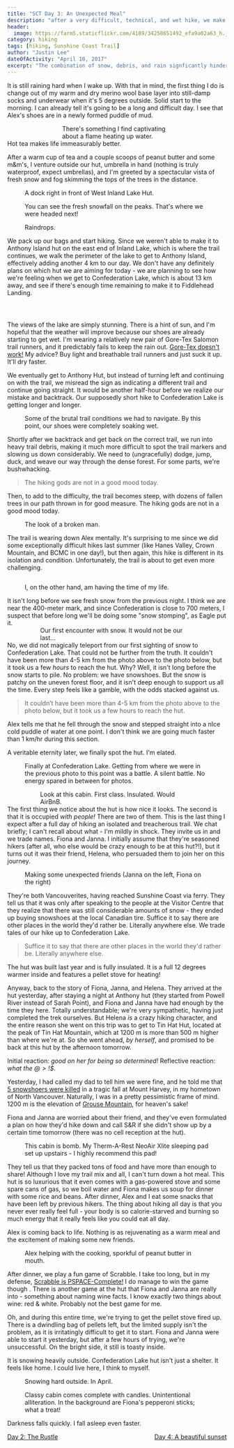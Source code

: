 ```yaml
---
title: "SCT Day 3: An Unexpected Meal"
description: "after a very difficult, technical, and wet hike, we make some unexpected friends at the luxurious Confederation Lake hut"
header:
  image: https://farm5.staticflickr.com/4189/34258651492_efa9a02a63_h.jpg
category: hiking
tags: [hiking, Sunshine Coast Trail]
author: "Justin Lee"
dateOfActivity: "April 10, 2017"
excerpt: "The combination of snow, debris, and rain signficantly hinder our journey, but the amazing hut at the end of our hike makes up for it, as we make some unexpected friends and eat a warm meal."
---
```

It is still raining hard when I wake up. With that in mind, the first thing I do is change out of my warm and dry merino wool base layer into still-damp socks and underwear when it's 5 degrees outside. Solid start to the morning. I can already tell it's going to be a long and difficult day. I see that Alex's shoes are in a newly formed puddle of mud.
<figure style="width: 50%; margin: auto;"> 
  <img data-original="https://farm3.staticflickr.com/2827/33989673330_eb39217d1c_h.jpg" data-action="zoom" class="inline-image"/>
  <figcaption>There's something I find captivating about a flame heating up water.</figcaption>
</figure>
Hot tea makes life immeasurably better. 

After a warm cup of tea and a couple scoops of peanut butter and some m&amp;m's, I venture outside our hut, umbrella in hand (nothing is truly waterproof, expect umbrellas), and I'm greeted by a spectacular vista of fresh snow and fog skimming the tops of the trees in the distance. 
<figure> 
  <img data-original="https://farm3.staticflickr.com/2889/33563783943_f45276295a_h.jpg" data-action="zoom" class="inline-image"/>
  <figcaption>A dock right in front of West Inland Lake Hut.</figcaption>
</figure>
<figure> 
  <img data-original="https://farm3.staticflickr.com/2884/34374139025_424f415cda_h.jpg" data-action="zoom" class="inline-image"/>
  <figcaption>You can see the fresh snowfall on the peaks. That's where we were headed next!</figcaption>
</figure>
<figure> 
  <img data-original="https://farm3.staticflickr.com/2890/34215743862_dbdc28de91_h.jpg" data-action="zoom" class="inline-image"/>
  <figcaption>Raindrops.</figcaption>
</figure>
We pack up our bags and start hiking. Since we weren't able to make it to Anthony Island hut on the east end of Inland Lake, which is where the trail continues, we walk the perimeter of the lake to get to Anthony Island, effectively adding another 4 km to our day. We don't have any definitely plans on which hut we are aiming for today - we are planning to see how we're feeling when we get to Confederation Lake, which is about 13 km away, and see if there's enough time remaining to make it to Fiddlehead Landing. 
<figure> 
  <img data-original="https://farm3.staticflickr.com/2881/34374139385_8a089843fd_h.jpg" data-action="zoom" class="inline-image"/>
</figure>
<figure> 
  <img data-original="https://farm5.staticflickr.com/4170/34374139435_a587ebd540_h.jpg" data-action="zoom" class="inline-image"/>
</figure>
<figure> 
  <img data-original="https://farm3.staticflickr.com/2848/34332771286_b85ff5680c_h.jpg" data-action="zoom" class="inline-image"/>
</figure>
The views of the lake are simply stunning. There is a hint of sun, and I'm hopeful that the weather will improve because our shoes are already starting to get wet. I'm wearing a relatively new pair of Gore-Tex Salomon trail runners, and it predictably fails to keep the rain out. <a href="http://andrewskurka.com/2016/waterproof-gore-tex-shoes-second-chance-complete-failure/">Gore-Tex doesn't work!</a> My advice? Buy light and breathable trail runners and just suck it up. It'll dry faster. 

We eventually get to Anthony Hut, but instead of turning left and continuing on with the trail, we misread the sign as indicating a different trail and continue going straight. It would be another half-hour before we realize our mistake and backtrack. Our supposedly short hike to Confederation Lake is getting longer and longer.
<figure> 
  <img data-original="https://farm3.staticflickr.com/2839/33979313190_de09d77098_h.jpg" data-action="zoom" class="inline-image"/>
  <figcaption>Some of the brutal trail conditions we had to navigate. By this point, our shoes were completely soaking wet.</figcaption>
</figure>
Shortly after we backtrack and get back on the correct trail, we run into heavy trail debris, making it much more difficult to spot the trail markers and slowing us down considerably. We need to (ungracefully) dodge, jump, duck, and weave our way through the dense forest. For some parts, we're bushwhacking. 
<figure style="width: 70%; margin: auto;"> 
  <img data-original="https://farm3.staticflickr.com/2864/34232818681_f9a127bdd0_h.jpg" data-action="zoom" class="inline-image"/>
</figure>
<blockquote>The hiking gods are not in a good mood today.</blockquote>
Then, to add to the difficulty, the trail becomes steep, with dozens of fallen trees in our path thrown in for good measure. The hiking gods are not in a good mood today.
<figure> 
  <img data-original="https://farm3.staticflickr.com/2805/33521596044_14ac1a5dbc_h.jpg" data-action="zoom" class="inline-image"/>
  <figcaption>The look of a broken man.</figcaption>
</figure>
The trail is wearing down Alex mentally. It's surprising to me since we did some exceptionally difficult hikes last summer (like Hanes Valley, Crown Mountain, and BCMC in one day!), but then again, this hike is different in its isolation and condition. Unfortunately, the trail is about to get even more challenging. 
<figure> 
  <img data-original="https://farm5.staticflickr.com/4158/33553016533_797b32178a_h.jpg" data-action="zoom" class="inline-image"/>
</figure>
<figure> 
  <img data-original="https://farm5.staticflickr.com/4181/34232829061_7c4516dae3_h.jpg" data-action="zoom" class="inline-image"/>
  <figcaption>I, on the other hand, am having the time of my life.</figcaption>
</figure>
It isn't long before we see fresh snow from the previous night. I think we are near the 400-meter mark, and since Confederation is close to 700 meters, I suspect that before long we'll be doing some "snow stomping", as Eagle put it. 
<figure style="width: 70%; margin: auto;"> 
  <img data-original="https://farm5.staticflickr.com/4174/33553016183_875d9f8a15_h.jpg" data-action="zoom" class="inline-image"/>
  <figcaption>Our first encounter with snow. It would not be our last...</figcaption>
</figure>
No, we did not magically teleport from our first sighting of snow to Confederation Lake. That could not be further from the truth. It couldn't have been more than 4-5 km from the photo above to the photo below, but it took us a few <em>hours</em> to reach the hut. Why? Well, it isn't long before the snow starts to pile. No problem: we have snowshoes. But the snow is patchy on the uneven forest floor, and it isn't deep enough to support us all the time. Every step feels like a gamble, with the odds stacked against us. 

<blockquote>It couldn’t have been more than 4-5 km from the photo above to the photo below, but it took us a few hours to reach the hut.</blockquote>
Alex tells me that he fell through the snow and stepped straight into a nIce cold puddle of water at one point. I don't think we are going much faster than 1 km/hr during this section.  

A veritable eternity later, we finally spot the hut. I'm elated. 
<figure> 
  <img data-original="https://farm3.staticflickr.com/2863/34232828401_dfb6f398f1_h.jpg" data-action="zoom" class="inline-image"/>
  <figcaption>Finally at Confederation Lake. Getting from where we were in the previous photo to this point was a battle. A silent battle. No energy spared in between for photos.</figcaption>
</figure>
<figure style="width: 70%; margin: auto;"> 
  <img data-original="https://farm5.staticflickr.com/4163/33979312830_b764d8ceb0_h.jpg" data-action="zoom" class="inline-image"/>
  <figcaption>Look at this cabin. First class. Insulated. Would AirBnB.</figcaption>
</figure>
The first thing we notice about the hut is how nice it looks. The second is that it is occupied <em>with people!</em> There are two of them. This is the last thing I expect after a full day of hiking an isolated and treacherous trail. We chat briefly; I can't recall about what - I'm mildly in shock. They invite us in and we trade names. Fiona and Janna. I initially assume that they're seasoned hikers (after all, who else would be crazy enough to be at this hut?!), but it turns out it was their friend, Helena, who persuaded them to join her on this journey. 
<figure> 
  <img data-original="https://farm5.staticflickr.com/4159/33553015133_38b217f4f8_h.jpg" data-action="zoom" class="inline-image"/>
  <figcaption>Making some unexpected friends (Janna on the left, Fiona on the right)</figcaption>
</figure>
They're both Vancouverites, having reached Sunshine Coast via ferry. They tell us that it was only after speaking to the people at the Visitor Centre that they realize that there was still considerable amounts of snow - they ended up buying snowshoes at the local Canadian tire. Suffice it to say there are other places in the world they'd rather be. Literally anywhere else. We trade tales of our hike up to Confederation Lake.

<blockquote>Suffice it to say that there are other places in the world they'd rather be. Literally anywhere else. </blockquote>

The hut was built last year and is fully insulated. It is a full 12 degrees warmer inside and features a pellet stove for heating!

Anyway, back to the story of Fiona, Janna, and Helena. They arrived at the hut yesterday, after staying a night at Anthony hut (they started from Powell River instead of Sarah Point), and Fiona and Janna have had enough by the time they here. Totally understandable; we're very sympathetic, having just completed the trek ourselves. But Helena <em>is</em> a crazy hiking character, and the entire reason she went on this trip was to get to Tin Hat Hut, located at the peak of Tin Hat Mountain, which at 1200 m is more than 500 m higher than where we're at. So she went ahead, <em>by herself</em>, and promised to be back at this hut by the afternoon tomorrow. 

Initial reaction: <em>good on her for being so determined!</em> Reflective reaction: <em>what the $@>!$$</em>.

Yesterday, I had called my dad to tell him we were fine, and he told me that <a href="http://bc.ctvnews.ca/five-bodies-recovered-after-500-metre-fall-at-mt-harvey-1.3361340">5 snowshoers were killed</a> in a tragic fall at Mount Harvey, in my hometown of North Vancouver. Naturally, I was in a pretty pessimistic frame of mind. 1200 m is the elevation of <a href="https://www.grousemountain.com/">Grouse Mountain</a>, for heaven's sake!

Fiona and Janna are worried about their friend, and they've even formulated a plan on how they'd hike down and call S&R if she didn't show up by a certain time tomorrow (there was no cell reception at the hut). 
<figure> 
  <img data-original="https://farm3.staticflickr.com/2855/33553015453_e1ec03b91b_h.jpg" data-action="zoom" class="inline-image"/>
  <figcaption>This cabin is bomb. My Therm-A-Rest NeoAir Xlite sleeping pad set up upstairs - I highly recommend this pad!</figcaption>
</figure>
They tell us that they packed tons of food and have more than enough to share! Although I love my trail mix and all, I can't turn down a hot meal. This hut is so luxurious that it even comes with a gas-powered stove and some spare cans of gas, so we boil water and Fiona makes us soup for dinner with some rice and beans. After dinner, Alex and I eat some snacks that have been left by previous hikers. The thing about hiking all day is that you never ever really feel full - your body is so calorie-starved and burning so much energy that it really feels like you could eat all day. 

Alex is coming back to life. Nothing is as rejuvenating as a warm meal and the excitement of making some new friends. 
<figure> 
  <img data-original="https://farm3.staticflickr.com/2877/34363695735_342f0568bb_h.jpg" data-action="zoom" class="inline-image"/>
  <figcaption>Alex helping with the cooking, sporkful of peanut butter in mouth.</figcaption>
</figure>
After dinner, we play a fun game of Scrabble. I take too long, but in my defense, <a href="https://arxiv.org/pdf/1201.5298.pdf">Scrabble is PSPACE-Complete!</a> I do manage to win the game though <i class="fa fa-smile-o" aria-hidden="true"></i>. There is another game at the hut that Fiona and Janna are really into - something about naming wine facts. I know exactly two things about wine: red &amp; white. Probably not the best game for me. 

Oh, and during this entire time, we're trying to get the pellet stove fired up. There is a dwindling bag of pellets left, but the limited supply isn't the problem, as it is irritatingly difficult to get it to start. Fiona and Janna were able to start it yesterday, but after a few hours of trying, we're unsuccessful. On the bright side, it still is toasty inside. 

It is snowing heavily outside. Confederation Lake hut isn't just a shelter. It feels like home. I could live here, I think to myself. 
<figure> 
  <img data-original="https://farm3.staticflickr.com/2887/33979312760_9d42206ab5_h.jpg" data-action="zoom" class="inline-image"/>
  <figcaption>Snowing hard outside. In April.</figcaption>
</figure>
<figure> 
  <img data-original="https://farm5.staticflickr.com/4191/34363702165_fd18ef86bd_h.jpg" data-action="zoom" class="inline-image"/>
  <figcaption>Classy cabin comes complete with candles. Unintentional alliteration. In the background are Fiona's pepperoni sticks; what a treat!</figcaption>
</figure>
Darkness falls quickly. I fall asleep even faster. 

<div> 
  <div style="float: left; margin: 0; max-width:35%"><p style="text-align: right;"><a href="https://bestcoasttrail.github.io/hiking/Sunshine-Coast-Trail-Day-2-The-Rustle/"><i class="fa fa-long-arrow-left" aria-hidden="true"></i> Day 2: The Rustle</a></p></div>
  <div style="float: right; max-width:35%"><p style="text-align: right;"><a href="https://bestcoasttrail.github.io/hiking/Sunshine-Coast-Trail-Day-4-A-Beautiful-Sunset">Day 4: A beautiful sunset <i class="fa fa-long-arrow-right" aria-hidden="true"></i></a></p></div>
</div>
